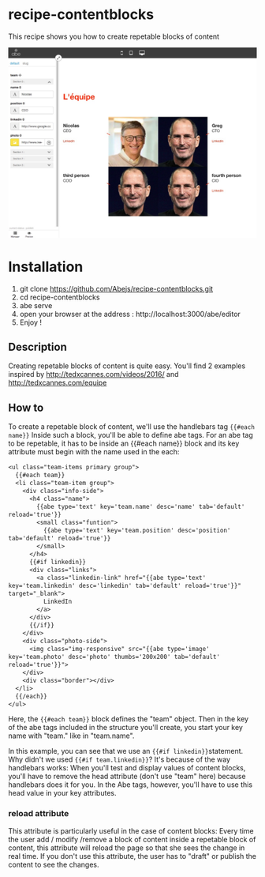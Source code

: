 # recipe-contentblocks
This recipe shows you how to create repetable blocks of content

![Screenshot](/site/screenshot.jpg?raw=true)

# Installation
1. git clone https://github.com/Abejs/recipe-contentblocks.git
2. cd recipe-contentblocks
3. abe serve
4. open your browser at the address : http://localhost:3000/abe/editor
5. Enjoy !

## Description
Creating repetable blocks of content is quite easy. You'll find 2 examples inspired by http://tedxcannes.com/videos/2016/ and http://tedxcannes.com/equipe

## How to
To create a repetable block of content, we'll use the handlebars tag ```{{#each name}}```
Inside such a block, you'll be able to define abe tags. For an abe tag to be repetable, it has to be inside an {{#each name}} block and its key attribute must begin with the name used in the each:

```
<ul class="team-items primary group">
  {{#each team}}
  <li class="team-item group">
    <div class="info-side">
      <h4 class="name">
        {{abe type='text' key='team.name' desc='name' tab='default' reload='true'}}
        <small class="funtion">
          {{abe type='text' key='team.position' desc='position' tab='default' reload='true'}}
        </small>
      </h4>
      {{#if linkedin}}
      <div class="links">
        <a class="linkedin-link" href="{{abe type='text' key='team.linkedin' desc='linkedin' tab='default' reload='true'}}" target="_blank">
          LinkedIn
        </a>
      </div>
      {{/if}}
    </div>
    <div class="photo-side">
      <img class="img-responsive" src="{{abe type='image' key='team.photo' desc='photo' thumbs='200x200' tab='default' reload='true'}}">
    </div>
    <div class="border"></div>
  </li>
  {{/each}}
</ul>
```
Here, the ```{{#each team}}``` block defines the "team" object.
Then in the key of the abe tags included in the structure you'll create, you start your key name with "team." like in "team.name".


In this example, you can see that we use an ```{{#if linkedin}}```statement. Why didn't we used ```{{#if team.linkedin}}```?
It's because of the way handlebars works: When you'll test and display values of content blocks, you'll have to remove the head attribute (don't use "team" here) because handlebars does it for you. In the Abe tags, however, you'll have to use this head value in your key attributes.

### reload attribute
This attribute is particularly useful in the case of content blocks: Every time the user add / modify /remove a block of content inside a repetable block of content, this attribute will reload the page so that she sees the change in real time. If you don't use this attribute, the user has to "draft" or publish the content to see the changes.
